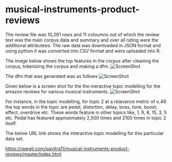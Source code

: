 # musical-instruments-product-reviews

The review file was 10,261 rows and 11 coloumns out of which the review text was the main corpus data and summary and over all rating were the additional attributees.
The raw data was downloaded in JSON format and using python it was converted into CSV format and were uploaded into R.

The image below shows the top features in the corpus after cleaning the corpus, tokenizing the corpus and making a dfm.
![ScreenShot](https://cloud.githubusercontent.com/assets/22182351/20317236/3018aa6e-ab33-11e6-9ca6-33081dae59c1.png)

The dfm that was generated was as follows
![ScreenShot](https://cloud.githubusercontent.com/assets/22182351/20318609/e1a8f2d4-ab38-11e6-86eb-abba113b0f6c.png)

Given below is a screen shot for the the ineractive topic modelling for the amazon reviews for various musical instruments.
![ScreenShot](https://cloud.githubusercontent.com/assets/22182351/20316792/722da244-ab31-11e6-82f6-9a2fff921b3f.png)

For instance, in the topic modelling, for topic 2 at a relavance metric of o.49 the top words in the topic are pedal, distortion, delay, boss, tone, boost, effect, overdrive etc. 
These words feature in other topics like, 1, 9, 8, 15, 3, 5 etc.
Pedal has featured approximately 2,500 times and 2100 times in topic 2 itself.

The below URL link shows the interactive topic modelling for this particular data set.

https://rawgit.com/pavitra11/musical-instruments-product-reviews/master/index.html
